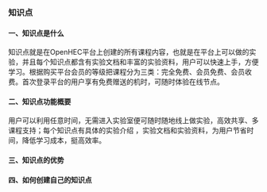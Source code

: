 ### 知识点

#### 一、知识点是什么

知识点就是在OpenHEC平台上创建的所有课程内容，也就是在平台上可以做的实验，并且每个知识点都含有实验文档和丰富的实验资料，用户可以快速上手，方便学习。根据购买平台会员的等级把课程分为三类：完全免费、会员免费、会员收费。首次登录平台的用户享有免费赠送的机时，可随时体验在线节点。

#### 二、知识点功能概要

用户可以利用任意时间，无需进入实验室便可随时随地线上做实验，高效共享、多课程支持；每个知识点有具体的实验介绍 ，实验文档和实验资料，为用户节省时间，降低学习成本，挺高效率。

#### 三、知识点的优势

#### 四、如何创建自己的知识点

#### 



